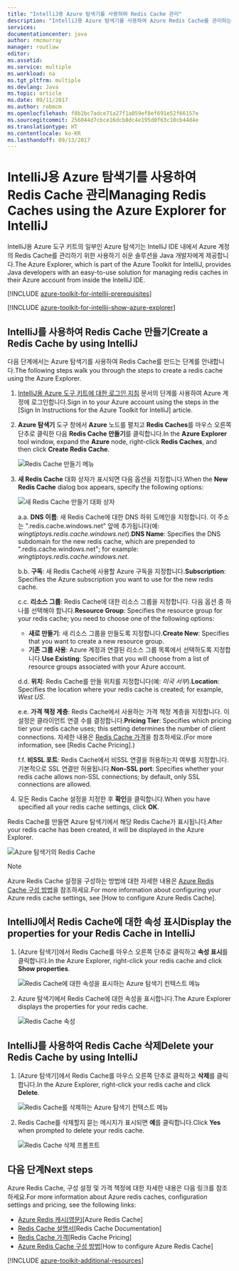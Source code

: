 ```yaml
---
title: "IntelliJ용 Azure 탐색기를 사용하여 Redis Cache 관리"
description: "IntelliJ용 Azure 탐색기를 사용하여 Azure Redis Cache를 관리하는 방법을 알아봅니다."
services: 
documentationcenter: java
author: rmcmurray
manager: routlaw
editor: 
ms.assetid: 
ms.service: multiple
ms.workload: na
ms.tgt_pltfrm: multiple
ms.devlang: Java
ms.topic: article
ms.date: 09/11/2017
ms.author: robmcm
ms.openlocfilehash: f8b2bc7adce71a27f1a059ef8ef691e52f66157e
ms.sourcegitcommit: 256044d7cbce16dcb8dc4e195d0f63c10cb44d4e
ms.translationtype: HT
ms.contentlocale: ko-KR
ms.lasthandoff: 09/13/2017
---
```

# <a name="managing-redis-caches-using-the-azure-explorer-for-intellij"></a><span data-ttu-id="9735a-103">IntelliJ용 Azure 탐색기를 사용하여 Redis Cache 관리</span><span class="sxs-lookup"><span data-stu-id="9735a-103">Managing Redis Caches using the Azure Explorer for IntelliJ</span></span>

<span data-ttu-id="9735a-104">IntelliJ용 Azure 도구 키트의 일부인 Azure 탐색기는 IntelliJ IDE 내에서 Azure 계정의 Redis Cache를 관리하기 위한 사용하기 쉬운 솔루션을 Java 개발자에게 제공합니다.</span><span class="sxs-lookup"><span data-stu-id="9735a-104">The Azure Explorer, which is part of the Azure Toolkit for IntelliJ, provides Java developers with an easy-to-use solution for managing redis caches in their Azure account from inside the IntelliJ IDE.</span></span>

[!INCLUDE [azure-toolkit-for-intellij-prerequisites](../includes/azure-toolkit-for-intellij-prerequisites.md)]

[!INCLUDE [azure-toolkit-for-intellij-show-azure-explorer](../includes/azure-toolkit-for-intellij-show-azure-explorer.md)]

## <a name="create-a-redis-cache-by-using-intellij"></a><span data-ttu-id="9735a-105">IntelliJ를 사용하여 Redis Cache 만들기</span><span class="sxs-lookup"><span data-stu-id="9735a-105">Create a Redis Cache by using IntelliJ</span></span>

<span data-ttu-id="9735a-106">다음 단계에서는 Azure 탐색기를 사용하여 Redis Cache를 만드는 단계를 안내합니다.</span><span class="sxs-lookup"><span data-stu-id="9735a-106">The following steps walk you through the steps to create a redis cache using the Azure Explorer.</span></span>

1. <span data-ttu-id="9735a-107">[IntelliJ용 Azure 도구 키트에 대한 로그인 지침] 문서의 단계를 사용하여 Azure 계정에 로그인합니다.</span><span class="sxs-lookup"><span data-stu-id="9735a-107">Sign in to your Azure account using the steps in the [Sign In Instructions for the Azure Toolkit for IntelliJ] article.</span></span>

1. <span data-ttu-id="9735a-108">**Azure 탐색기** 도구 창에서 **Azure** 노드를 펼치고 **Redis Caches**를 마우스 오른쪽 단추로 클릭한 다음 **Redis Cache 만들기**를 클릭합니다.</span><span class="sxs-lookup"><span data-stu-id="9735a-108">In the **Azure Explorer** tool window, expand the **Azure** node, right-click **Redis Caches**, and then click **Create Redis Cache**.</span></span>

   ![Redis Cache 만들기 메뉴][CR01]

1. <span data-ttu-id="9735a-110">**새 Redis Cache** 대화 상자가 표시되면 다음 옵션을 지정합니다.</span><span class="sxs-lookup"><span data-stu-id="9735a-110">When the **New Redis Cache** dialog box appears, specify the following options:</span></span>

   ![새 Redis Cache 만들기 대화 상자][CR02]

   <span data-ttu-id="9735a-112">a.</span><span class="sxs-lookup"><span data-stu-id="9735a-112">a.</span></span> <span data-ttu-id="9735a-113">**DNS 이름**: 새 Redis Cache에 대한 DNS 하위 도메인을 지정합니다. 이 주소는 ".redis.cache.windows.net" 앞에 추가됩니다(예: *wingtiptoys.redis.cache.windows.net*).</span><span class="sxs-lookup"><span data-stu-id="9735a-113">**DNS Name**: Specifies the DNS subdomain for the new redis cache, which are prepended to ".redis.cache.windows.net"; for example: *wingtiptoys.redis.cache.windows.net*.</span></span>

   <span data-ttu-id="9735a-114">b.</span><span class="sxs-lookup"><span data-stu-id="9735a-114">b.</span></span> <span data-ttu-id="9735a-115">**구독**: 새 Redis Cache에 사용할 Azure 구독을 지정합니다.</span><span class="sxs-lookup"><span data-stu-id="9735a-115">**Subscription**: Specifies the Azure subscription you want to use for the new redis cache.</span></span>

   <span data-ttu-id="9735a-116">c.</span><span class="sxs-lookup"><span data-stu-id="9735a-116">c.</span></span> <span data-ttu-id="9735a-117">**리소스 그룹**: Redis Cache에 대한 리소스 그룹을 지정합니다. 다음 옵션 중 하나를 선택해야 합니다.</span><span class="sxs-lookup"><span data-stu-id="9735a-117">**Resource Group**: Specifies the resource group for your redis cache; you need to choose one of the following options:</span></span> 
      * <span data-ttu-id="9735a-118">**새로 만들기**: 새 리소스 그룹을 만들도록 지정합니다.</span><span class="sxs-lookup"><span data-stu-id="9735a-118">**Create New**: Specifies that you want to create a new resource group.</span></span> 
      * <span data-ttu-id="9735a-119">**기존 그룹 사용**: Azure 계정과 연결된 리소스 그룹 목록에서 선택하도록 지정합니다.</span><span class="sxs-lookup"><span data-stu-id="9735a-119">**Use Existing**: Specifies that you will choose from a list of resource groups associated with your Azure account.</span></span> 

   <span data-ttu-id="9735a-120">d.</span><span class="sxs-lookup"><span data-stu-id="9735a-120">d.</span></span> <span data-ttu-id="9735a-121">**위치**: Redis Cache를 만들 위치를 지정합니다(예: *미국 서부*).</span><span class="sxs-lookup"><span data-stu-id="9735a-121">**Location**: Specifies the location where your redis cache is created; for example, *West US*.</span></span>

   <span data-ttu-id="9735a-122">e.</span><span class="sxs-lookup"><span data-stu-id="9735a-122">e.</span></span> <span data-ttu-id="9735a-123">**가격 책정 계층**: Redis Cache에서 사용하는 가격 책정 계층을 지정합니다. 이 설정은 클라이언트 연결 수를 결정합니다.</span><span class="sxs-lookup"><span data-stu-id="9735a-123">**Pricing Tier**: Specifies which pricing tier your redis cache uses; this setting determines the number of client connections.</span></span> <span data-ttu-id="9735a-124">자세한 내용은 [Redis Cache 가격]을 참조하세요.</span><span class="sxs-lookup"><span data-stu-id="9735a-124">(For more information, see [Redis Cache Pricing].)</span></span>

   <span data-ttu-id="9735a-125">f.</span><span class="sxs-lookup"><span data-stu-id="9735a-125">f.</span></span> <span data-ttu-id="9735a-126">**비SSL 포트**: Redis Cache에서 비SSL 연결을 허용하는지 여부를 지정합니다. 기본적으로 SSL 연결만 허용됩니다.</span><span class="sxs-lookup"><span data-stu-id="9735a-126">**Non-SSL port**: Specifies whether your redis cache allows non-SSL connections; by default, only SSL connections are allowed.</span></span>

1. <span data-ttu-id="9735a-127">모든 Redis Cache 설정을 지정한 후 **확인**을 클릭합니다.</span><span class="sxs-lookup"><span data-stu-id="9735a-127">When you have specified all your redis cache settings, click **OK**.</span></span>

<span data-ttu-id="9735a-128">Redis Cache를 만들면 Azure 탐색기에서 해당 Redis Cache가 표시됩니다.</span><span class="sxs-lookup"><span data-stu-id="9735a-128">After your redis cache has been created, it will be displayed in the Azure Explorer.</span></span>

   ![Azure 탐색기의 Redis Cache][CR03]

> [!NOTE]
>
> <span data-ttu-id="9735a-130">Azure Redis Cache 설정을 구성하는 방법에 대한 자세한 내용은 [Azure Redis Cache 구성 방법]을 참조하세요.</span><span class="sxs-lookup"><span data-stu-id="9735a-130">For more information about configuring your Azure redis cache settings, see [How to configure Azure Redis Cache].</span></span>
>

## <a name="display-the-properties-for-your-redis-cache-in-intellij"></a><span data-ttu-id="9735a-131">IntelliJ에서 Redis Cache에 대한 속성 표시</span><span class="sxs-lookup"><span data-stu-id="9735a-131">Display the properties for your Redis Cache in IntelliJ</span></span>

1. <span data-ttu-id="9735a-132">[Azure 탐색기]에서 Redis Cache를 마우스 오른쪽 단추로 클릭하고 **속성 표시**를 클릭합니다.</span><span class="sxs-lookup"><span data-stu-id="9735a-132">In the Azure Explorer, right-click your redis cache and click **Show properties**.</span></span>

   ![Redis Cache에 대한 속성을 표시하는 Azure 탐색기 컨텍스트 메뉴][SP01]

1. <span data-ttu-id="9735a-134">Azure 탐색기에서 Redis Cache에 대한 속성을 표시합니다.</span><span class="sxs-lookup"><span data-stu-id="9735a-134">The Azure Explorer displays the properties for your redis cache.</span></span>

   ![Redis Cache 속성][SP02]

## <a name="delete-your-redis-cache-by-using-intellij"></a><span data-ttu-id="9735a-136">IntelliJ를 사용하여 Redis Cache 삭제</span><span class="sxs-lookup"><span data-stu-id="9735a-136">Delete your Redis Cache by using IntelliJ</span></span>

1. <span data-ttu-id="9735a-137">[Azure 탐색기]에서 Redis Cache를 마우스 오른쪽 단추로 클릭하고 **삭제**를 클릭합니다.</span><span class="sxs-lookup"><span data-stu-id="9735a-137">In the Azure Explorer, right-click your redis cache and click **Delete**.</span></span>

   ![Redis Cache를 삭제하는 Azure 탐색기 컨텍스트 메뉴][DE01]

1. <span data-ttu-id="9735a-139">Redis Cache를 삭제할지 묻는 메시지가 표시되면 **예**를 클릭합니다.</span><span class="sxs-lookup"><span data-stu-id="9735a-139">Click **Yes** when prompted to delete your redis cache.</span></span>

   ![Redis Cache 삭제 프롬프트][DE02]

## <a name="next-steps"></a><span data-ttu-id="9735a-141">다음 단계</span><span class="sxs-lookup"><span data-stu-id="9735a-141">Next steps</span></span>

<span data-ttu-id="9735a-142">Azure Redis Cache, 구성 설정 및 가격 책정에 대한 자세한 내용은 다음 링크를 참조하세요.</span><span class="sxs-lookup"><span data-stu-id="9735a-142">For more information about Azure redis caches, configuration settings and pricing, see the following links:</span></span>

* <span data-ttu-id="9735a-143">[Azure Redis 캐시(영문)]</span><span class="sxs-lookup"><span data-stu-id="9735a-143">[Azure Redis Cache]</span></span>
* <span data-ttu-id="9735a-144">[Redis Cache 설명서]</span><span class="sxs-lookup"><span data-stu-id="9735a-144">[Redis Cache Documentation]</span></span>
* <span data-ttu-id="9735a-145">[Redis Cache 가격]</span><span class="sxs-lookup"><span data-stu-id="9735a-145">[Redis Cache Pricing]</span></span>
* <span data-ttu-id="9735a-146">[Azure Redis Cache 구성 방법]</span><span class="sxs-lookup"><span data-stu-id="9735a-146">[How to configure Azure Redis Cache]</span></span>

[!INCLUDE [azure-toolkit-additional-resources](../includes/azure-toolkit-additional-resources.md)]

<!-- URL List -->

[Redis Cache 가격]: https://azure.microsoft.com/pricing/details/cache/
[Azure Redis 캐시(영문)]: https://azure.microsoft.com/services/cache/
[Redis Cache 설명서]: /azure/redis-cache
[Azure Redis Cache 구성 방법]: /azure/redis-cache/cache-configure
[IntelliJ용 Azure 도구 키트에 대한 로그인 지침]: ./azure-toolkit-for-intellij-sign-in-instructions.md

<!-- IMG List -->

[CR01]: media/azure-toolkit-for-intellij-managing-redis-caches-using-azure-explorer/CR01.png
[CR02]: media/azure-toolkit-for-intellij-managing-redis-caches-using-azure-explorer/CR02.png
[CR03]: media/azure-toolkit-for-intellij-managing-redis-caches-using-azure-explorer/CR03.png

[SP01]: media/azure-toolkit-for-intellij-managing-redis-caches-using-azure-explorer/SP01.png
[SP02]: media/azure-toolkit-for-intellij-managing-redis-caches-using-azure-explorer/SP02.png

[DE01]: media/azure-toolkit-for-intellij-managing-redis-caches-using-azure-explorer/DE01.png
[DE02]: media/azure-toolkit-for-intellij-managing-redis-caches-using-azure-explorer/DE02.png
